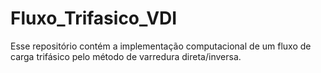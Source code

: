 # Fluxo_Trifasico_VDI
Esse repositório contém a implementação computacional de um fluxo de carga trifásico pelo método de varredura direta/inversa.
